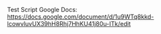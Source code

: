 Test Script Google Docs: https://docs.google.com/document/d/1u9WTq8kkd-lcowvluvUX39hH8Rhj7HhKU41j80u-ITk/edit